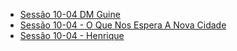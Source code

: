 

- [Sessão 10-04  DM Guine](s14_-_sessao_10-04__dm_guine.md)
- [Sessão 10-04 - O Que Nos Espera A Nova Cidade](s14_-_sessao_10-04_-_o_que_nos_espera_a_nova_cidade.md)
- [Sessão 10-04 - Henrique](s14_-_sessao_10-04_-_henrique.md)
	

